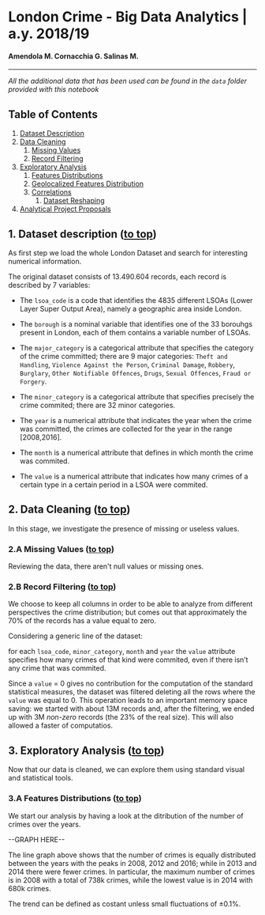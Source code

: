 <a id='top'></a>

# London Crime - Big Data Analytics | a.y. 2018/19
#### Amendola M. Cornacchia G. Salinas M.
<hr>

*All the additional data that has been used can be found in the ``data`` folder provided with this notebook*

## Table of Contents
1. [Dataset Description](#dataset) 
2. [Data Cleaning](#cleaning) 
    1. [Missing Values](#mv)
    2. [Record Filtering](#rf)
3. [Exploratory Analysis](#ea)
    1. [Features Distributions](#fd)
    2. [Geolocalized Features Distribution](#geo)
    3. [Correlations](#cc)
        1. [Dataset Reshaping](#dr)
4. [Analytical Project Proposals](#app)

<a id='dataset'></a>
## 1. Dataset description ([to top](#top))
As first step we load the whole London Dataset and search for interesting numerical information.

The original dataset consists of 13.490.604 records, each record is described by 7 variables:

- The ``lsoa_code`` is a code that identifies the 4835 different LSOAs (Lower Layer Super Output Area), namely a geographic area inside London.

- The ``borough`` is a nominal variable that identifies one of the 33 borouhgs present in London, each of them contains a variable number of LSOAs.

- The ``major_category`` is a categorical attribute that specifies the category of the crime committed; there are 9 major categories: ``Theft and Handling``, ``Violence Against the Person``, ``Criminal Damage``, ``Robbery``, ``Burglary``, ``Other Notifiable Offences``, ``Drugs``, ``Sexual Offences``, ``Fraud or Forgery``.

- The ``minor_category`` is a categorical attribute that specifies precisely the crime commited; there are 32 minor categories.

- The ``year`` is a numerical attribute that indicates the year when the crime was committed, the crimes are collected for the year in the range [2008,2016].

- The ``month`` is a numerical attribute that defines in which month the crime was commited.

- The ``value`` is a numerical attribute that indicates how many crimes of a certain type in a certain period in a LSOA were commited.

<a id='cleaning'></a>
## 2. Data Cleaning ([to top](#top))
In this stage, we investigate the presence of missing or useless values.

<a id='mv'></a>
### 2.A Missing Values ([to top](#top))
Reviewing the data, there aren't null values or missing ones.

<a id='rf'></a>
### 2.B Record Filtering ([to top](#top))
We choose to keep all columns in order to be able to analyze from different perspectives the crime distribution; but comes out that approximately the 70% of the records has a value equal to zero.

Considering a generic line of the dataset: 

for each ``lsoa_code``, ``minor_category``, ``month`` and ``year`` the ``value`` attribute specifies how many crimes of that kind were commited, even if there isn’t any crime that was commited.

Since a ``value`` = 0 gives no contribution for the computation of the standard statistical measures, the dataset was filtered deleting all the rows where the ``value`` was equal to 0.
This operation leads to an important memory space saving: we started with about 13M records and, after the filtering, we ended up with 3M *non-zero* records (the 23% of the real size).
This will also allowed a faster of computatios.

<a id='ea'></a>
## 3. Exploratory Analysis ([to top](#top))
Now that our data is cleaned, we can explore them using standard visual and statistical tools. 
<a id='fd'></a>
### 3.A Features Distributions ([to top](#top))
We start our analysis by having a look at the ditribution of the number of crimes over the years.

--GRAPH HERE--

The line graph above shows that the number of crimes is equally distributed between the years with the peaks in 2008, 2012 and 2016; while in 2013 and 2014 there were fewer crimes.
In particular, the maximum number of crimes is in 2008 with a total of 738k crimes, while the lowest value is in 2014 with 680k crimes.

The trend can be defined as costant unless small fluctuations of $\pm 0.1\%$.
